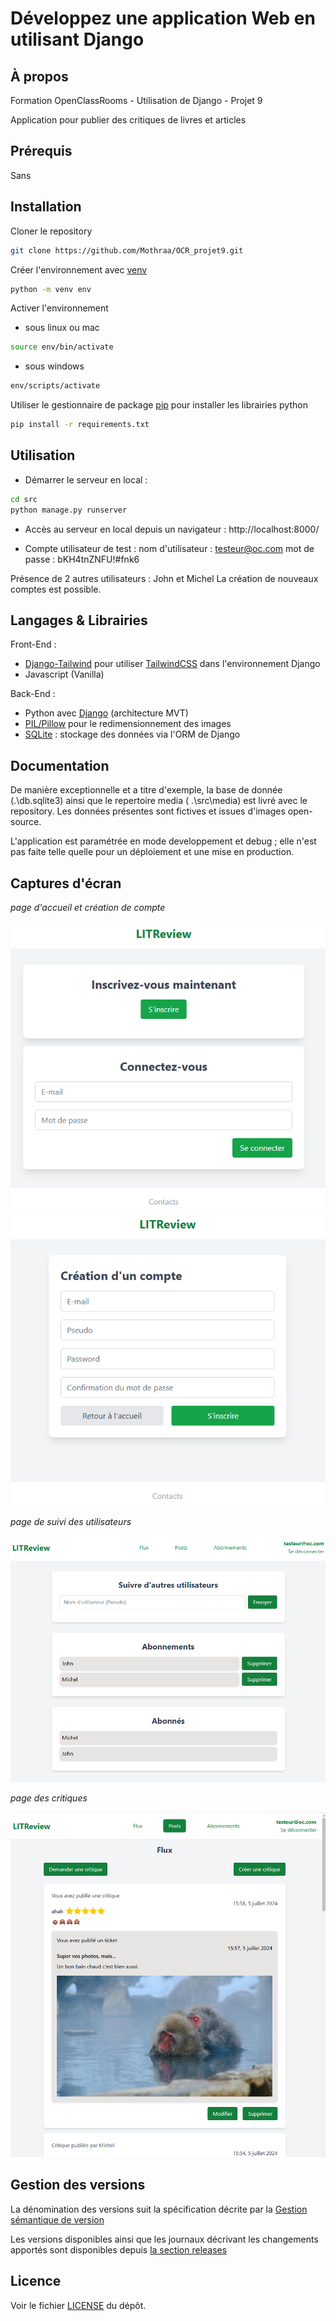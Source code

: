 # Développez une application Web en utilisant Django

## À propos

Formation OpenClassRooms - Utilisation de Django - Projet 9

Application pour publier des critiques de livres et articles

## Prérequis

Sans

## Installation

Cloner le repository

```bash
git clone https://github.com/Mothraa/OCR_projet9.git
```

Créer l'environnement avec [venv](https://docs.python.org/fr/3/library/venv.html)

```bash
python -m venv env
```

Activer l'environnement

-   sous linux ou mac

```bash
source env/bin/activate
```

-   sous windows

```bash
env/scripts/activate
```

Utiliser le gestionnaire de package [pip](https://docs.python.org/fr/dev/installing/index.html) pour installer les librairies python

```bash
pip install -r requirements.txt
```

## Utilisation

-   Démarrer le serveur en local :

```bash
cd src
python manage.py runserver
```

-   Accès au serveur en local depuis un navigateur :
    http://localhost:8000/

-   Compte utilisateur de test :
    nom d'utilisateur : testeur@oc.com
    mot de passe : bKH4tnZNFU!#fnk6

Présence de 2 autres utilisateurs : John et Michel
La création de nouveaux comptes est possible.

## Langages & Librairies

Front-End :

-   [Django-Tailwind](https://django-tailwind.readthedocs.io/en/latest/installation.html) pour utiliser [TailwindCSS](https://tailwindcss.com/) dans l'environnement Django
-   Javascript (Vanilla)

Back-End :

-   Python avec [Django](https://www.djangoproject.com/) (architecture MVT)
-   [PIL/Pillow](https://pypi.org/project/pillow/) pour le redimensionnement des images
-   [SQLite](https://www.sqlite.org/) : stockage des données via l'ORM de Django

## Documentation

De manière exceptionnelle et a titre d'exemple, la base de donnée (.\db.sqlite3) ainsi que le repertoire media ( .\src\media) est livré avec le repository.
Les données présentes sont fictives et issues d'images open-source.

L'application est paramétrée en mode developpement et debug ; elle n'est pas faite telle quelle pour un déploiement et une mise en production.

## Captures d'écran

_page d'accueil et création de compte_

![Page d'accueil](docs/projet9_capture3.png)
![creation de compte](docs/projet9_capture4.png)

_page de suivi des utilisateurs_

![Page followers](docs/projet9_capture2.png)

_page des critiques_

![Page des critiques](docs/projet9_capture.png)

## Gestion des versions

La dénomination des versions suit la spécification décrite par la [Gestion sémantique de version](https://semver.org/lang/fr/)

Les versions disponibles ainsi que les journaux décrivant les changements apportés sont disponibles depuis [la section releases](https://github.com/Mothraa/OCR_projet4/releases)

## Licence

Voir le fichier [LICENSE](./LICENSE.md) du dépôt.
